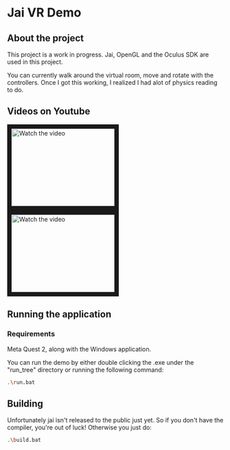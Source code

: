 # Jai VR Demo

## About the project
This project is a work in progress. Jai, OpenGL and the Oculus SDK are used in this project.

You can currently walk around the virtual room, move and rotate with the controllers. Once I got this working, I realized I had alot of physics reading to do.

## Videos on Youtube
<a href="http://www.youtube.com/watch?feature=player_embedded&v=6tZGj3JEAoE" target="_blank">
 <img src="http://img.youtube.com/vi/6tZGj3JEAoE/mqdefault.jpg" alt="Watch the video" width="240" height="180" border="10" />
</a>

<a href="http://www.youtube.com/watch?feature=player_embedded&v=gGCQgSwXHiA" target="_blank">
 <img src="http://img.youtube.com/vi/gGCQgSwXHiA/mqdefault.jpg" alt="Watch the video" width="240" height="180" border="10" />
</a>

## Running the application
### Requirements
Meta Quest 2, along with the Windows application.

You can run the demo by either double clicking the .exe under the "run_tree" directory or running the following command:

```bash
.\run.bat
```

## Building
Unfortunately jai isn't released to the public just yet. So if you don't have the compiler, you're out of luck!
Otherwise you just do:

```bash
.\build.bat
```

